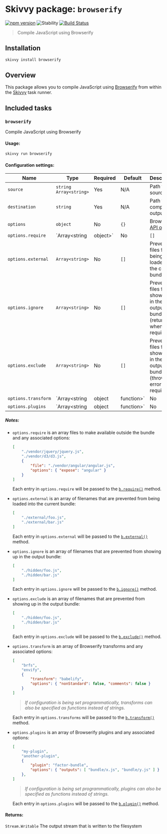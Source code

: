 # Skivvy package: `browserify`
[![npm version](https://img.shields.io/npm/v/@skivvy/skivvy-package-browserify.svg)](https://www.npmjs.com/package/@skivvy/skivvy-package-browserify)
![Stability](https://img.shields.io/badge/stability-stable-brightgreen.svg)
[![Build Status](https://travis-ci.org/skivvyjs/skivvy-package-browserify.svg?branch=master)](https://travis-ci.org/skivvyjs/skivvy-package-browserify)

> Compile JavaScript using Browserify


## Installation

```bash
skivvy install browserify
```


## Overview

This package allows you to compile JavaScript using [Browserify](http://browserify.org/) from within the [Skivvy](https://www.npmjs.com/package/skivvy) task runner.


## Included tasks

### `browserify`

Compile JavaScript using Browserify

#### Usage:

```bash
skivvy run browserify
```


#### Configuration settings:

| Name | Type | Required | Default | Description |
| ---- | ---- | -------- | ------- | ----------- |
| `source` | `string` `Array<string>` | Yes | N/A | Path to source files |
| `destination` | `string` | Yes | N/A | Path to compiled output file |
| `options` | `object` | No | `{}` | Browserify [API options](https://github.com/substack/node-browserify#browserifyfiles--opts) |
| `options.require` | `Array<string|object>` | No | `[]` | Files to make available outside the bundle |
| `options.external` | `Array<string>` | No | `[]` | Prevent files from being loaded into the current bundle |
| `options.ignore` | `Array<string>` | No | `[]` | Prevent files from showing up in the output bundle (return `{}` when required) |
| `options.exclude` | `Array<string>` | No | `[]` | Prevent files from showing up in the output bundle (throw an error when required) |
| `options.transform` | `Array<string|object|function>` | No | `[]` | Browserify transforms |
| `options.plugins` | `Array<string|object|function>` | No | `[]` | Browserify plugins |


##### Notes:

- `options.require` is an array files to make available outside the bundle and any associated options:

	```json
	[
		"./vendor/jquery/jquery.js",
		"./vendor/d3/d3.js",
		{
			"file": "./vendor/angular/angular.js",
			"options": { "expose": "angular" }
		}
	]
	```

	Each entry in `options.require` will be passed to the [`b.require()`](https://github.com/substack/node-browserify#brequirefile-opts) method.

- `options.external` is an array of filenames that are prevented from being loaded into the current bundle:

	```json
	[
		"./external/foo.js",
		"./external/bar.js"
	]
	```

	Each entry in `options.external` will be passed to the [`b.external()`](https://github.com/substack/node-browserify#bexternalfile) method.

- `options.ignore` is an array of filenames that are prevented from showing up in the output bundle:

	```json
	[
		"./hidden/foo.js",
		"./hidden/bar.js"
	]
	```

	Each entry in `options.ignore` will be passed to the [`b.ignore()`](https://github.com/substack/node-browserify#bignorefile) method.

- `options.exclude` is an array of filenames that are prevented from showing up in the output bundle:

	```json
	[
		"./hidden/foo.js",
		"./hidden/bar.js"
	]
	```

	Each entry in `options.exclude` will be passed to the [`b.exclude()`](https://github.com/substack/node-browserify#bexcludefile) method.

- `options.transform` is an array of Browserify transforms and any associated options:

	```json
	[
		"brfs",
		"envify",
		{
			"transform": "babelify",
			"options": { "nonStandard": false, "comments": false }
		}
	]
	```

	> _If configuration is being set programmatically, transforms can also be specified as functions instead of strings._

	Each entry in `options.transforms` will be passed to the [`b.transform()`](https://github.com/substack/node-browserify#btransformtr-opts) method.


- `options.plugins` is an array of Browserify plugins and any associated options:

	```json
	[
		"my-plugin",
		"another-plugin",
		{
			"plugin": "factor-bundle",
			"options": { "outputs": [ "bundle/x.js", "bundle/y.js" ] }
		},
	]
	```

	> _If configuration is being set programmatically, plugins can also be specified as functions instead of strings._

	Each entry in `options.plugins` will be passed to the [`b.plugin()`](https://github.com/substack/node-browserify#bpluginplugin-opts) method.


#### Returns:

`Stream.Writable` The output stream that is written to the filesystem
